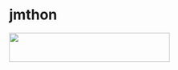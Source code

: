 # jmthon

<p align="left"><a href="https://heroku.com/deploy?template=https://github.com/KianThon/roz"> <img src="https://img.shields.io/badge/Deploy%20To%20Heroku-purple?style=for-the-badge&logo=heroku" width="320" height="58.45"/></a></p>
